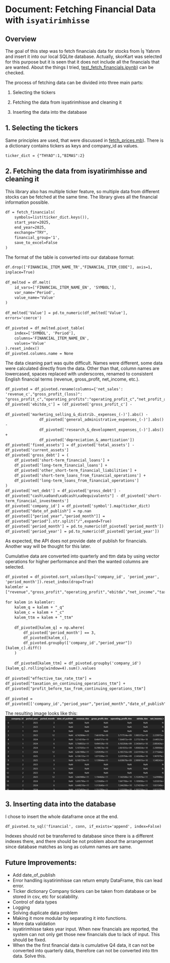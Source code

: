 # Document: Fetching Financial Data with `isyatirimhisse`

## Overview

The goal of this step was to fetch financials data for stocks from İş Yatırım and insert it into our local SQLite database. Actually, skorKart was selected for this purpose but it is seen that it does not include all the financials that are wanted. About the things I tried, [test_fetch_financials.ipynb](test_fetch_financials.ipynb)) can be checked.

The process of fetching data can be divided into three main parts:

1. Selecting the tickers

2. Fetching the data from isyatirimhisse and cleaning it

3. Inserting the data into the database


## 1. Selecting the tickers

Same principles are used, that were discussed in [fetch_prices.mb](fetch_prices.mb)). There is a dictionary contains tickers as keys and company_id as values.

```
ticker_dict = {"THYAO":1,"BIMAS":2}
```

## 2. Fetching the data from isyatirimhisse and cleaning it

This library also has multiple ticker feature, so multiple data from different stocks can be fetched at the same time. The library gives all the financial information possible.

```
df = fetch_financials(
    symbols=list(ticker_dict.keys()),
    start_year=2025,
    end_year=2025,
    exchange="TRY",
    financial_group='1',
    save_to_excel=False
)
```

The format of the table is converted into our database format:

```
df.drop(['FINANCIAL_ITEM_NAME_TR',"FINANCIAL_ITEM_CODE"], axis=1, inplace=True)  

df_melted = df.melt(
    id_vars=['FINANCIAL_ITEM_NAME_EN', 'SYMBOL'],
    var_name='Period',
    value_name='Value'
)

df_melted['Value'] = pd.to_numeric(df_melted['Value'], errors='coerce')

df_pivoted = df_melted.pivot_table(
    index=['SYMBOL', 'Period'],
    columns='FINANCIAL_ITEM_NAME_EN',
    values='Value'
).reset_index()
df_pivoted.columns.name = None
```

The data cleaning part was quite difficult. Names were different, some data were calculated directly from the data.
Other than that, column names are lowercased, spaces replaced with underscores, renamed to consistent English financial terms (revenue, gross_profit, net_income, etc.).

```
df_pivoted = df_pivoted.rename(columns={'net_sales': 'revenue_c',"gross_profit_(loss)": "gross_profit_c","operating_profits":"operating_profit_c","net_profit_after_taxes":"net_income_c","long_term_liabilities":"long_term_debt","short_term_liabilities":"short_term_debt","shareholders_equity":"equity","taxation_on_continuing_operations":"taxation_on_continuing_operations_c","profit_before_tax_from_continuing_operations":"profit_before_tax_from_continuing_operations_c","diluted_earnings_per_share":"eps_c"})
df_pivoted['ebitda_c'] = (df_pivoted['gross_profit_c'] - 
               df_pivoted['marketing_selling_&_distrib._expenses_(-)'].abs() -
               df_pivoted['general_administrative_expenses_(-)'].abs() - 
               df_pivoted['research_&_development_expenses_(-)'].abs() +
               df_pivoted['depreciation_&_amortization'])
df_pivoted['fixed_assets'] = df_pivoted['total_assets'] - df_pivoted['current_assets']
df_pivoted['gross_debt'] = (
    df_pivoted['short-term_financial_loans'] + 
    df_pivoted['long-term_financial_loans'] + 
    df_pivoted['other_short-term_financial_liabilities'] +
    df_pivoted['short-term_loans_from_financial_operations'] + 
    df_pivoted['long-term_loans_from_financial_operations']
)
df_pivoted['net_debt'] = df_pivoted['gross_debt'] - df_pivoted["cash\xa0and\xa0cash\xa0equivalents"] - df_pivoted['short-term_financial_investments']
df_pivoted['company_id'] = df_pivoted['symbol'].map(ticker_dict)
df_pivoted["date_of_publish"] = np.nan
df_pivoted[["period_year","period_month"]] = df_pivoted["period"].str.split("/",expand=True)
df_pivoted['period_month'] = pd.to_numeric(df_pivoted['period_month'])
df_pivoted['period_year'] = pd.to_numeric(df_pivoted['period_year'])

```

As expected, the API does not provide date of publish for financials. Another way will be thought for this later.

Cumulative data are converted into quarterly and ttm data by using vector operations for higher performance and then the wanted columns are selected.

```
df_pivoted = df_pivoted.sort_values(by=['company_id', 'period_year', 'period_month']).reset_index(drop=True)
kalemler = ["revenue","gross_profit","operating_profit","ebitda","net_income","taxation_on_continuing_operations","profit_before_tax_from_continuing_operations","eps"]

for kalem in kalemler:
    kalem_q = kalem + "_q"
    kalem_c = kalem + "_c"
    kalem_ttm = kalem + "_ttm"

    df_pivoted[kalem_q] = np.where(
        df_pivoted['period_month'] == 3,
        df_pivoted[kalem_c],
        df_pivoted.groupby(['company_id',"period_year"])[kalem_c].diff()
    )

    df_pivoted[kalem_ttm] = df_pivoted.groupby('company_id')[kalem_q].rolling(window=4).sum().values

df_pivoted["effective_tax_rate_ttm"] = df_pivoted["taxation_on_continuing_operations_ttm"] + df_pivoted["profit_before_tax_from_continuing_operations_ttm"]

df_pivoted = df_pivoted[['company_id',"period_year","period_month","date_of_publish","revenue_ttm","gross_profit_ttm","operating_profit_ttm","ebitda_ttm","net_income_ttm","revenue_q","gross_profit_q","operating_profit_q","ebitda_q","net_income_q","revenue_c","gross_profit_c","operating_profit_c","ebitda_c","net_income_c","effective_tax_rate_ttm","current_assets","fixed_assets","long_term_debt","short_term_debt","gross_debt","net_debt","equity","eps_c","eps_q","eps_ttm"]]
```

The resulting image looks like this:
![screenshot](images/310825.png)

## 3. Inserting data into the database

I chose to insert the whole dataframe once at the end. 
```
df_pivoted.to_sql('financial', conn, if_exists='append', index=False)
```

Indexes should not be transferred to database since there is a different indexes there, and there should be not problem about the arrangemnet since database matches as long as column names are same.


## Future Improvements:
- Add date_of_publish
- Error handling
isyatirimhisse can return empty DataFrame, this can lead error.
- Ticker dictionary
Company tickers can be taken from database or be stored in csv, etc for scalability.
- Control of data types
- Logging
- Solving duplicate data problem
- Making it more modular by separating it into functions.
- More data validation
- isyatirimhisse takes year input. When new financials are reported, the system can not only get those new financials due to lack of input. This should be fixed.
- When the the first financial data is cumulative Q4 data, it can not be converted into quarterly data, therefore can not be converted into ttm data. Solve this.